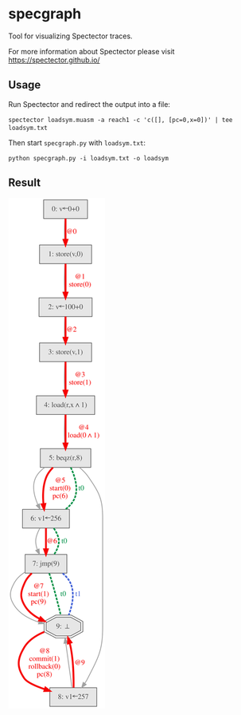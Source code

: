 # specgraph
Tool for visualizing Spectector traces.

For more information about Spectector please visit https://spectector.github.io/

## Usage

Run Spectector and redirect the output into a file:

```
spectector loadsym.muasm -a reach1 -c 'c([], [pc=0,x=0])' | tee loadsym.txt
```

Then start `specgraph.py` with `loadsym.txt`:

```
python specgraph.py -i loadsym.txt -o loadsym
```

## Result

![loadsym](doc/loadsym.svg)
